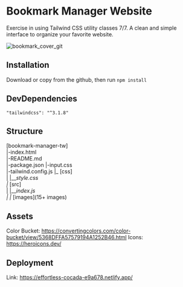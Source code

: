 # Bookmark Manager Website

Exercise in using Tailwind CSS utility classes 7/7. A clean and simple interface to organize your favorite website.

![bookmark_cover_git](https://user-images.githubusercontent.com/90348779/191630226-6459d51c-5cab-47e9-942c-a86988032730.png)

## Installation

Download or copy from the github, then run `npm install`

## DevDependencies 

    "tailwindcss": "^3.1.8"

## Structure 

[bookmark-manager-tw]  
  |-index.html  
  |-README.md  
  |-package.json 
  |-input.css  
  |-tailwind.config.js 
  |_ [css]  
  |   |___style.css  
  |_ [src]  
  |   |___index.js  
  | 
  |_ [images](15+ images)  

## Assets

Color Bucket: https://convertingcolors.com/color-bucket/view/5368DFFA57579194A1252B46.html
Icons: https://heroicons.dev/

## Deployment

Link: https://effortless-cocada-e9a678.netlify.app/